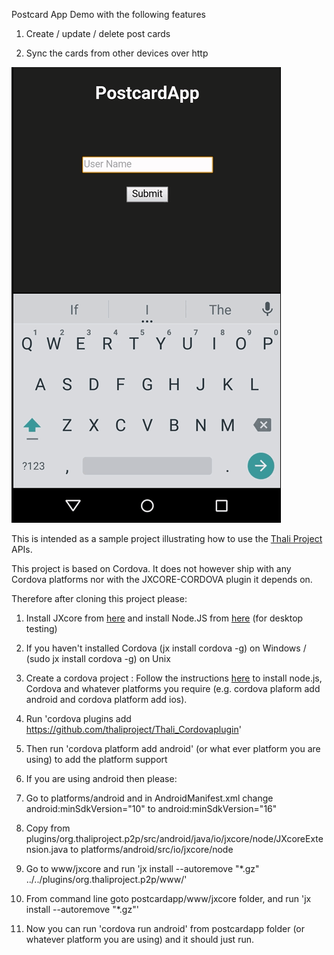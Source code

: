 Postcard App Demo with the following features

1. Create / update / delete post cards

2. Sync the cards from other devices over http

![alt text](demo.gif "Postcard app demo") 

This is intended as a sample project illustrating how to use the [Thali Project](http://www.thaliproject.org) APIs.

This project is based on Cordova. It does not however ship with any Cordova platforms nor with the JXCORE-CORDOVA
plugin it depends on.

Therefore after cloning this project please:

1. Install JXcore from [here](http://jxcore.com/downloads) and install Node.JS from [here](http://nodejs.org) (for desktop testing)
2. If you haven't installed Cordova (jx install cordova -g) on Windows / (sudo jx install cordova -g) on Unix
3. Create a cordova project : Follow the instructions [here](https://cordova.apache.org/docs/en/4.0.0/guide_cli_index.md.html) 
to install node.js, Cordova and whatever platforms you require (e.g. cordova plaform add android and cordova platform add ios).

4. Run 'cordova plugins add https://github.com/thaliproject/Thali_Cordovaplugin'

5. Then run 'cordova platform add android' (or what ever platform you are using) to add the platform support  
 1. If you are using android then please:
  1. Go to platforms/android and in AndroidManifest.xml change android:minSdkVersion="10" to android:minSdkVersion="16"
     
  2. Copy from plugins/org.thaliproject.p2p/src/android/java/io/jxcore/node/JXcoreExtension.java to
     platforms/android/src/io/jxcore/node

6. Go to www/jxcore and run 'jx install --autoremove "*.gz" ../../plugins/org.thaliproject.p2p/www/'

7. From command line goto postcardapp/www/jxcore folder, and run 'jx install --autoremove "*.gz"'

8. Now you can run 'cordova run android' from postcardapp folder (or whatever platform you are using) and it should just run.












